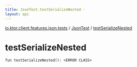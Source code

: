```yaml
---
title: JsonTest.testSerializeNested - 
layout: api
---
```


<div class='api-docs-breadcrumbs'><a href="../index.html">io.ktor.client.features.json.tests</a> / <a href="index.html">JsonTest</a> / <a href="./test-serialize-nested.html">testSerializeNested</a></div>

# testSerializeNested

<div class="signature"><code><span class="keyword">fun </span><span class="identifier">testSerializeNested</span><span class="symbol">(</span><span class="symbol">)</span><span class="symbol">: </span><span class="identifier">&lt;ERROR CLASS&gt;</span></code></div>
